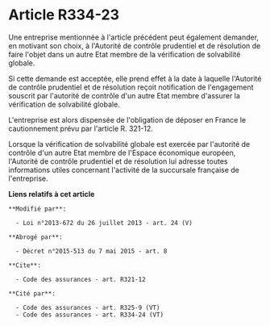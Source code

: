 # Article R334-23

Une entreprise mentionnée à l'article précédent peut également demander, en motivant son choix, à l'Autorité de contrôle
prudentiel et de résolution de faire l'objet dans un autre Etat membre de la vérification de solvabilité globale. 

Si cette demande est acceptée, elle prend effet à la date à laquelle l'Autorité de contrôle prudentiel et de résolution
reçoit notification de l'engagement souscrit par l'autorité de contrôle d'un autre Etat membre d'assurer la vérification de
solvabilité globale. 

L'entreprise est alors dispensée de l'obligation de déposer en France le cautionnement prévu par l'article R. 321-12. 

Lorsque la vérification de solvabilité globale est exercée par l'autorité de contrôle d'un autre Etat membre de l'Espace
économique européen, l'Autorité de contrôle prudentiel et de résolution lui adresse toutes informations utiles concernant
l'activité de la succursale française de l'entreprise.

**Liens relatifs à cet article**

	**Modifié par**:

	  - Loi n°2013-672 du 26 juillet 2013 - art. 24 (V)

	**Abrogé par**:

	  - Décret n°2015-513 du 7 mai 2015 - art. 8

	**Cite**:

	  - Code des assurances - art. R321-12

	**Cité par**:

	  - Code des assurances - art. R325-9 (VT)
	  - Code des assurances - art. R334-24 (VT)
